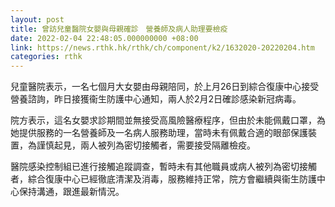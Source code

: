 ```yaml
---
layout: post
title: 曾訪兒童醫院女嬰與母親確診　營養師及病人助理要檢疫
date: 2022-02-04 22:48:05.000000000 +08:00
link: https://news.rthk.hk/rthk/ch/component/k2/1632020-20220204.htm
categories: rthk
---
```


兒童醫院表示，一名七個月大女嬰由母親陪同，於上月26日到綜合復康中心接受營養諮詢，昨日接獲衞生防護中心通知，兩人於2月2日確診感染新冠病毒。

院方表示，這名女嬰求診期間並無接受高風險醫療程序，但由於未能佩戴口罩，為她提供服務的一名營養師及一名病人服務助理，當時未有佩戴合適的眼部保護裝置，為謹慎起見，兩人被列為密切接觸者，需要接受隔離檢疫。
 
醫院感染控制組已進行接觸追蹤調查，暫時未有其他職員或病人被列為密切接觸者，綜合復康中心已經徹底清潔及消毒，服務維持正常，院方會繼續與衞生防護中心保持溝通，跟進最新情況。
